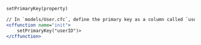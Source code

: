 ```coldfusion
setPrimaryKey(property)
```
```coldfusion
// In `models/User.cfc`, define the primary key as a column called `userID`
<cffunction name="init">
    setPrimaryKey("userID")>
</cffunction>
```
